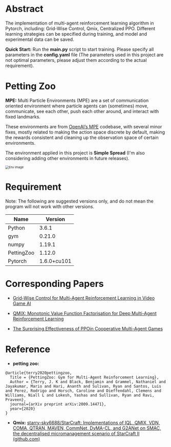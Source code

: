

# Abstract

The implementation of multi-agent reinforcement learning algorithm in Pytorch, including: Grid-Wise Control, Qmix, Centralized PPO. Different learning strategies can be specified during training, and model and experimental data can be saved.

**Quick Start:** Run the **main.py** script to start training. Please specify all parameters in the **config.yaml** file (The parameters used in this project are not optimal parameters, please adjust them according to the actual requirement).

# Petting Zoo

**MPE:** Multi Particle Environments (MPE) are a set of communication oriented environment where particle agents can (sometimes) move, communicate, see each other, push each other around, and interact with fixed landmarks.

These environments are from [OpenAI’s MPE](https://github.com/openai/multiagent-particle-envs) codebase, with several minor fixes, mostly related to making the action space discrete by default, making the rewards consistent and cleaning up the observation space of certain environments.

The environment applied in this project is **Simple Spread** (I'm also considering adding other environments in future releases).

<img src="README.assets/mpe_simple_spread.gif" alt="Env image" style="zoom:67%;" />



# Requirement

Note: The following are suggested versions only, and do not mean the program will not work with other versions.

| Name       | Version     |
| ---------- | ----------- |
| Python     | 3.6.1       |
| gym        | 0.21.0      |
| numpy      | 1.19.1      |
| PettingZoo | 1.12.0      |
| Pytorch    | 1.6.0+cu101 |



# Corresponding Papers

- [Grid-Wise Control for Multi-Agent Reinforcement Learning in Video Game AI]([proceedings.mlr.press/v97/han19a/han19a.pdf](http://proceedings.mlr.press/v97/han19a/han19a.pdf))
- [QMIX: Monotonic Value Function Factorisation for Deep Multi-Agent Reinforcement Learning](https://arxiv.org/abs/1803.11485)

- [The Surprising Effectiveness of PPOin Cooperative Multi-Agent Games](https://arxiv.org/abs/2103.01955)



# Reference

- **petting zoo:**

```
@article{terry2020pettingzoo,
  Title = {PettingZoo: Gym for Multi-Agent Reinforcement Learning},
  Author = {Terry, J. K and Black, Benjamin and Grammel, Nathaniel and Jayakumar, Mario and Hari, Ananth and Sulivan, Ryan and Santos, Luis and Perez, Rodrigo and Horsch, Caroline and Dieffendahl, Clemens and Williams, Niall L and Lokesh, Yashas and Sullivan, Ryan and Ravi, Praveen},
  journal={arXiv preprint arXiv:2009.14471},
  year={2020}
}
```

- **Qmix:**  [starry-sky6688/StarCraft: Implementations of IQL, QMIX, VDN, COMA, QTRAN, MAVEN, CommNet, DyMA-CL, and G2ANet on SMAC, the decentralised micromanagement scenario of StarCraft II (github.com)](https://github.com/starry-sky6688/StarCraft)
